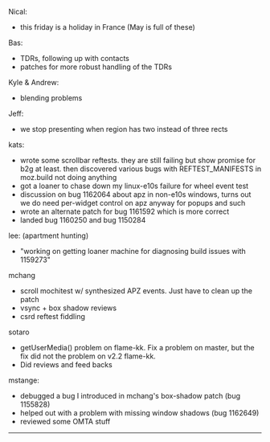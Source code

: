 Nical:
* this friday is a holiday in France (May is full of these)



Bas:
* TDRs, following up with contacts
* patches for more robust handling of the TDRs



Kyle & Andrew:
* blending problems



Jeff:
* we stop presenting when region has two instead of three rects



kats:
* wrote some scrollbar reftests. they are still failing but show promise for b2g at least. then discovered various bugs with REFTEST_MANIFESTS in moz.build not doing anything
* got a loaner to chase down my linux-e10s failure for wheel event test
* discussion on bug 1162064 about apz in non-e10s windows, turns out we do need per-widget control on apz anyway for popups and such
* wrote an alternate patch for bug 1161592 which is more correct
* landed bug 1160250 and bug 1150284



lee: (apartment hunting)
* "working on getting loaner machine for diagnosing build issues with 1159273"



mchang
* scroll mochitest w/ synthesized APZ events. Just have to clean up the patch
* vsync + box shadow reviews
* csrd reftest fiddling



sotaro
* getUserMedia() problem on flame-kk. Fix a problem on master, but the fix did not the problem on v2.2 flame-kk.
* Did reviews and feed backs



mstange:
* debugged a bug I introduced in mchang's box-shadow patch (bug 1155828)
* helped out with a problem with missing window shadows (bug 1162649)
* reviewed some OMTA stuff





________________


